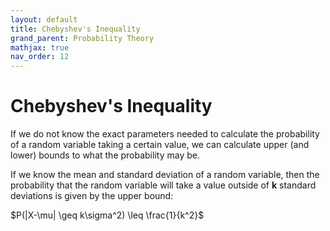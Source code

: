 ```yaml
---
layout: default
title: Chebyshev's Inequality
grand_parent: Probability Theory
mathjax: true
nav_order: 12
---
```

# Chebyshev's Inequality
If we do not know the exact parameters needed to calculate the probability of a random variable taking a certain value, we can calculate upper (and lower) bounds to what the probability may be.

If we know the mean and standard deviation of a random variable, then the probability that the random variable will take a value outside of **k** standard deviations is given by the upper bound:

$P(|X-\mu| \geq k\sigma^2) \leq \frac{1}{k^2}$
